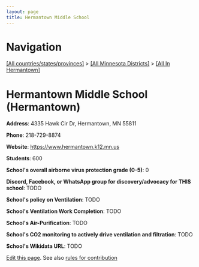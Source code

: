 ```yaml
---
layout: page
title: Hermantown Middle School
---
```

# Navigation

[[All countries/states/provinces]](../../..) > [[All Minnesota Districts]](../..) > [[All In Hermantown]](..)

# Hermantown Middle School (Hermantown)

**Address**: 4335 Hawk Cir Dr, Hermantown, MN 55811

**Phone**: 218-729-8874

**Website**: <https://www.hermantown.k12.mn.us>

**Students**: 600

**School's overall airborne virus protection grade (0-5)**: 0

**Discord, Facebook, or WhatsApp group for discovery/advocacy for THIS school**: TODO

**School's policy on Ventilation**: TODO

**School's Ventilation Work Completion**: TODO

**School's Air-Purification**: TODO

**School's CO2 monitoring to actively drive ventilation and filtration**: TODO

**School's Wikidata URL**: TODO


[Edit this page](https://github.com/ventilate-schools/MN/edit/main/./Hermantown/Hermantown_Middle_School.md). See also [rules for contribution](../../../contribution-rules/)